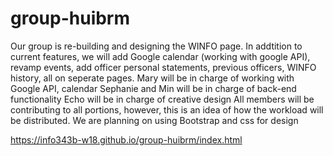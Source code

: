 
# group-huibrm
Our group is re-building and designing the WINFO page.
In addtition to current features, we will add Google calendar (working with google API), revamp events, add officer personal statements, previous officers, WINFO history, all on seperate pages. 
Mary will be in charge of working with Google API, calendar
Sephanie and Min will be in charge of back-end functionality 
Echo will be in charge of creative design
All members will be contributing to all portions, however, this is an idea of how the workload will be distributed. We are planning on using Bootstrap and css for design

https://info343b-w18.github.io/group-huibrm/index.html
